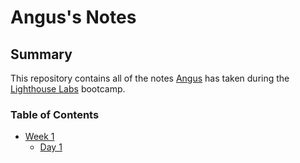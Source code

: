 # Angus's Notes

## Summary

This repository contains all of the notes [Angus](https://github.com/AngusJK) has taken during the [Lighthouse Labs](https://www.lighthouselabs.ca/) bootcamp.

### Table of Contents

* [Week 1](/Week_1)
  * [Day 1](/Week_1/Day_1)

  


